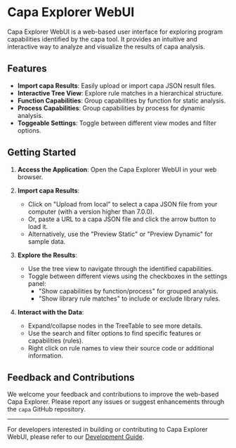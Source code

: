 # Capa Explorer WebUI

Capa Explorer WebUI is a web-based user interface for exploring program capabilities identified by the capa tool. It provides an intuitive and interactive way to analyze and visualize the results of capa analysis.

## Features

-   **Import capa Results**: Easily upload or import capa JSON result files.
-   **Interactive Tree View**: Explore rule matches in a hierarchical structure.
-   **Function Capabilities**: Group capabilities by function for static analysis.
-   **Process Capabilities**: Group capabilities by process for dynamic analysis.
-   **Toggeable Settings**: Toggle between different view modes and filter options.

## Getting Started

1. **Access the Application**: Open the Capa Explorer WebUI in your web browser.

2. **Import capa Results**:

    - Click on "Upload from local" to select a capa JSON file from your computer (with a version higher than 7.0.0).
    - Or, paste a URL to a capa JSON file and click the arrow button to load it.
    - Alternatively, use the "Preview Static" or "Preview Dynamic" for sample data.

3. **Explore the Results**:

    - Use the tree view to navigate through the identified capabilities.
    - Toggle between different views using the checkboxes in the settings panel:
        - "Show capabilities by function/process" for grouped analysis.
        - "Show library rule matches" to include or exclude library rules.

4. **Interact with the Data**:
    - Expand/collapse nodes in the TreeTable to see more details.
    - Use the search and filter options to find specific features or capabilities (rules).
    - Right click on rule names to view their source code or additional information.

## Feedback and Contributions

We welcome your feedback and contributions to improve the web-based Capa Explorer. Please report any issues or suggest enhancements through the `capa` GitHub repository.

---

For developers interested in building or contributing to Capa Explorer WebUI, please refer to our [Development Guide](DEVELOPMENT.md).
